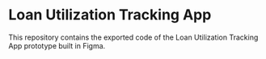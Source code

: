 # Loan Utilization Tracking App

This repository contains the exported code of the Loan Utilization Tracking App prototype built in Figma.
